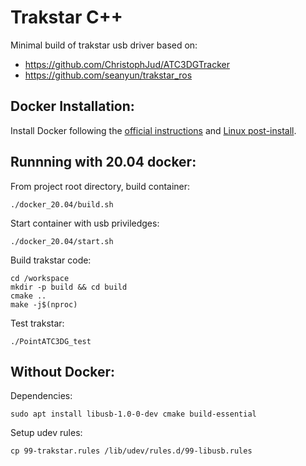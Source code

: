 # Trakstar C++

Minimal build of trakstar usb driver based on: 

- https://github.com/ChristophJud/ATC3DGTracker 
- https://github.com/seanyun/trakstar_ros

## Docker Installation: 

Install Docker following the [official instructions](https://docs.docker.com/engine/install/ubuntu/) and [Linux post-install](https://docs.docker.com/engine/install/linux-postinstall/).

## Runnning with 20.04 docker:

From project root directory, build container: 
```
./docker_20.04/build.sh
```

Start container with usb priviledges: 
```
./docker_20.04/start.sh
```

Build trakstar code: 
```
cd /workspace
mkdir -p build && cd build
cmake ..
make -j$(nproc)
```

Test trakstar: 
```
./PointATC3DG_test 
```

## Without Docker: 


Dependencies: 
```
sudo apt install libusb-1.0-0-dev cmake build-essential
```

Setup udev rules: 
```
cp 99-trakstar.rules /lib/udev/rules.d/99-libusb.rules
```
